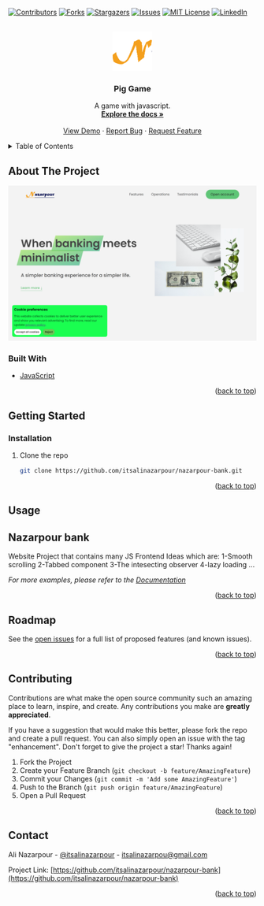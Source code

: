 <div id="top"></div>
<!--
*** Thanks for checking out the Best-README-Template. If you have a suggestion
*** that would make this better, please fork the repo and create a pull request
*** or simply open an issue with the tag "enhancement".
*** Don't forget to give the project a star!
*** Thanks again! Now go create something AMAZING! :D
-->



<!-- PROJECT SHIELDS -->
<!--
*** I'm using markdown "reference style" links for readability.
*** Reference links are enclosed in brackets [ ] instead of parentheses ( ).
*** See the bottom of this document for the declaration of the reference variables
*** for contributors-url, forks-url, etc. This is an optional, concise syntax you may use.
*** 
-->
[![Contributors][contributors-shield]][contributors-url]
[![Forks][forks-shield]][forks-url]
[![Stargazers][stars-shield]][stars-url]
[![Issues][issues-shield]][issues-url]
[![MIT License][license-shield]][license-url]
[![LinkedIn][linkedin-shield]][linkedin-url]



<!-- PROJECT LOGO -->
<br />
<div align="center">
  <a href="img/icon.png">
    <img src="img/icon.png" alt="Logo" width="80" height="80">
  </a>

  <h3 align="center">Pig Game</h3>

  <p align="center">
    A game with javascript.
    <br />
    <a href="https://github.com/itsalinazarpour/nazarpour-bank"><strong>Explore the docs »</strong></a>
    <br />
    <br />
    <a href="https://itsalinazarpour.github.io/nazarpour-bank/">View Demo</a>
    ·
    <a href="https://github.com/itsalinazarpour/nazarpour-bank/issues">Report Bug</a>
    ·
    <a href="https://github.com/itsalinazarpour/nazarpour-bank/issues">Request Feature</a>
  </p>
</div>



<!-- TABLE OF CONTENTS -->
<details>
  <summary>Table of Contents</summary>
  <ol>
    <li>
      <a href="#about-the-project">About The Project</a>
      <ul>
        <li><a href="#built-with">Built With</a></li>
      </ul>
    </li>
    <li>
      <a href="#getting-started">Getting Started</a>
      <ul>
        <li><a href="#prerequisites">Prerequisites</a></li>
        <li><a href="#installation">Installation</a></li>
      </ul>
    </li>
    <li><a href="#usage">Usage</a></li>
    <li><a href="#roadmap">Roadmap</a></li>
    <li><a href="#contributing">Contributing</a></li>
    <li><a href="#license">License</a></li>
    <li><a href="#contact">Contact</a></li>
    <li><a href="#acknowledgments">Acknowledgments</a></li>
  </ol>
</details>



<!-- ABOUT THE PROJECT -->
## About The Project

[![Product Name Screen Shot][product-screenshot]](img/screenshot.png)






### Built With

* [JavaScript](https://JavaScript.com)

<p align="right">(<a href="#top">back to top</a>)</p>



<!-- GETTING STARTED -->
## Getting Started

### Installation


1. Clone the repo
   ```sh
   git clone https://github.com/itsalinazarpour/nazarpour-bank.git
   ```

<p align="right">(<a href="#top">back to top</a>)</p>



<!-- USAGE EXAMPLES -->
## Usage
## Nazarpour bank
 Website Project that contains many JS Frontend Ideas which are:
1-Smooth scrolling
2-Tabbed component
3-The intesecting observer
4-lazy loading
...

_For more examples, please refer to the [Documentation](https://github.com/itsalinazarpour/nazarpour-bank)_

<p align="right">(<a href="#top">back to top</a>)</p>



<!-- ROADMAP -->
## Roadmap

See the [open issues](https://github.com/itsalinazarpour/nazarpour-bank/issues) for a full list of proposed features (and known issues).

<p align="right">(<a href="#top">back to top</a>)</p>



<!-- CONTRIBUTING -->
## Contributing

Contributions are what  make the open source community such an amazing place to learn, inspire, and create. Any contributions you make are **greatly appreciated**.

If you have a suggestion that would make this better, please fork the repo and create a pull request. You can also simply open an issue with the tag "enhancement".
Don't forget to give the project a star! Thanks again!

1. Fork the Project
2. Create your Feature Branch (`git checkout -b feature/AmazingFeature`)
3. Commit your Changes (`git commit -m 'Add some AmazingFeature'`)
4. Push to the Branch (`git push origin feature/AmazingFeature`)
5. Open a Pull Request

<p align="right">(<a href="#top">back to top</a>)</p>




<!-- CONTACT -->
## Contact

Ali Nazarpour - [@itsalinazarpour](https://www.linkedin.com/in/itsalinazarpour/) - itsalinazarpou@gmail.com

Project Link: [https://github.com/itsalinazarpour/nazarpour-bank](https://github.com/itsalinazarpour/nazarpour-bank)

<p align="right">(<a href="#top">back to top</a>)</p>





<!-- MARKDOWN LINKS & IMAGES -->
<!-- https://www.markdownguide.org/basic-syntax/#reference-style-links -->
[contributors-shield]: https://img.shields.io/github/contributors/itsalinazarpour/nazarpour-bank.svg?style=for-the-badge
[contributors-url]: https://github.com/itsalinazarpour/nazarpour-bank/graphs/contributors
[forks-shield]: https://img.shields.io/github/forks/itsalinazarpour/nazarpour-bank.svg?style=for-the-badge
[forks-url]: https://github.com/itsalinazarpour/nazarpour-bank/network/members
[stars-shield]: https://img.shields.io/github/stars/itsalinazarpour/nazarpour-bank.svg?style=for-the-badge
[stars-url]: https://github.com/itsalinazarpour/nazarpour-bank/stargazers
[issues-shield]: https://img.shields.io/github/issues/itsalinazarpour/nazarpour-bank.svg?style=for-the-badge
[issues-url]: https://github.com/itsalinazarpour/nazarpour-bank/issues
[license-shield]: https://img.shields.io/github/license/itsalinazarpour/nazarpour-bank.svg?style=for-the-badge
[license-url]: https://github.com/itsalinazarpour/nazarpour-bank/blob/master/LICENSE.txt
[linkedin-shield]: https://img.shields.io/badge/-LinkedIn-black.svg?style=for-the-badge&logo=linkedin&colorB=555
[linkedin-url]: https://linkedin.com/in/itsalinazarpour/
[product-screenshot]: img/screenshot.png
